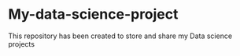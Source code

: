 # My-data-science-project
This repository has been created to store and share my Data science projects
